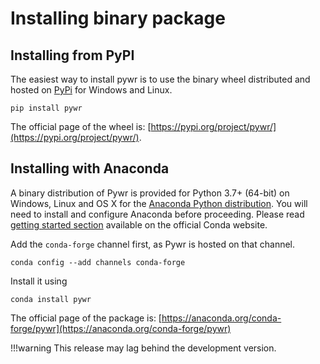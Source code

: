 # Installing binary package

## Installing from PyPI
The easiest way to install pywr is to use the binary wheel distributed and hosted on [PyPi](https://pypi.org) 
for Windows and Linux.

    pip install pywr

The official page of the wheel is: [https://pypi.org/project/pywr/](https://pypi.org/project/pywr/).

## Installing with Anaconda
A binary distribution of Pywr is provided for Python 3.7+ (64-bit) on Windows,
Linux and OS X for the [Anaconda Python distribution](https://www.continuum.io/downloads). 
You will need to install and configure Anaconda before proceeding. Please read
[getting started section](https://docs.conda.io/projects/conda/en/latest/user-guide/getting-started.html)
available on the official Conda website.

Add the `conda-forge` channel first, as Pywr is hosted on that channel.

    conda config --add channels conda-forge

Install it using

    conda install pywr

The official page of the package is: [https://anaconda.org/conda-forge/pywr](https://anaconda.org/conda-forge/pywr)

!!!warning
    This release may lag behind the development version.
